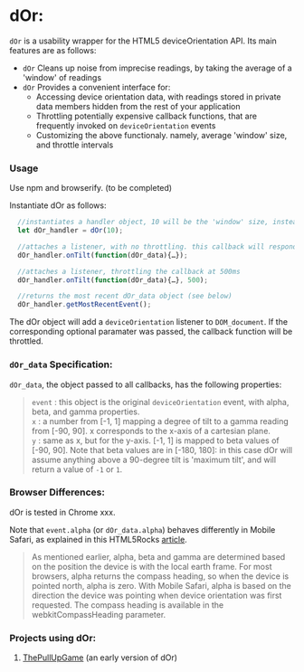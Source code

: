 # dOr: 

`dOr` is a usability wrapper for the HTML5 deviceOrientation API. Its main features are as follows:
  - `dOr` Cleans up noise from imprecise readings, by taking the average of a 'window' of readings
  - `dOr` Provides a convenient interface for:
    - Accessing device orientation data, with readings stored in private data members hidden from the rest of your application
    - Throttling potentially expensive callback functions, that are frequently invoked on `deviceOrientation` events
    - Customizing the above functionaly. namely, average 'window' size, and throttle intervals

### Usage

Use npm and browserify. (to be completed)

  Instantiate dOr as follows:
```js
  //instantiates a handler object, 10 will be the 'window' size, instead of a default of 5
  let dOr_handler = dOr(10); 

  //attaches a listener, with no throttling. this callback will respond to all deviceOrientation events
  dOr_handler.onTilt(function(dOr_data){…});

  //attaches a listener, throttling the callback at 500ms
  dOr_handler.onTilt(function(dOr_data){…}, 500);

  //returns the most recent dOr_data object (see below)
  dOr_handler.getMostRecentEvent();
```

The dOr object will add a `deviceOrientation` listener to `DOM_document`. If the corresponding optional paramater was passed, the callback function will be throttled.

### `dOr_data` Specification:  
  `dOr_data`, the object passed to all callbacks, has the following properties:

  > `event` : this object is the original `deviceOrientation` event, with alpha, beta, and gamma properties.   
  `x` : a number from [-1, 1] mapping a degree of tilt to a gamma reading from [-90, 90]. x corresponds to the x-axis of a cartesian plane.  
  `y` : same as x, but for the y-axis. [-1, 1] is mapped to beta values of [-90, 90]. Note that beta values are in [-180, 180]: in this case dOr will assume anything above a 90-degree tilt is 'maximum tilt', and will return a value of `-1` or `1`.
  
### Browser Differences:

dOr is tested in Chrome xxx. 

Note that `event.alpha` (or `dOr_data.alpha`) behaves differently in Mobile Safari, as explained in this HTML5Rocks [article](http://www.html5rocks.com/en/tutorials/device/orientation/).

> As mentioned earlier, alpha, beta and gamma are determined based on the position the device is with the local earth frame. For most browsers, alpha returns the compass heading, so when the device is pointed north, alpha is zero. With Mobile Safari, alpha is based on the direction the device was pointing when device orientation was first requested. The compass heading is available in the webkitCompassHeading parameter.

### Projects using dOr:  
1. [ThePullUpGame](http://lhr0909.github.io/ThePullUpGame/) (an early version of dOr)
